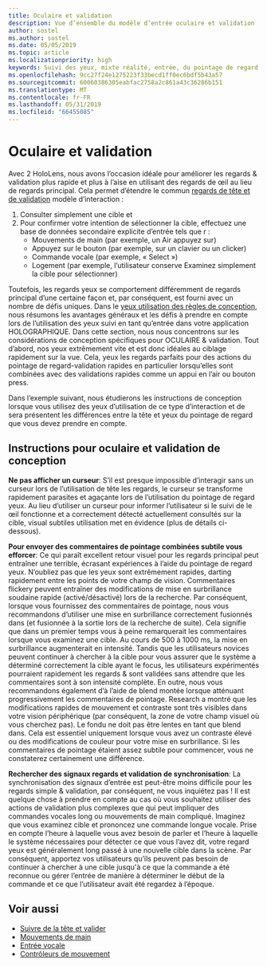 ```yaml
---
title: Oculaire et validation
description: Vue d’ensemble du modèle d’entrée oculaire et validation
author: sostel
ms.author: sostel
ms.date: 05/05/2019
ms.topic: article
ms.localizationpriority: high
keywords: Suivi des yeux, mixte réalité, entrée, du pointage de regard yeux, ciblant des yeux, HoloLens 2, sélection basée sur les yeux
ms.openlocfilehash: 9cc27f24e1275223f33becd1ff0ec6bdf5b43a57
ms.sourcegitcommit: 60060386305eabfac2758a2c861a43c36286b151
ms.translationtype: MT
ms.contentlocale: fr-FR
ms.lasthandoff: 05/31/2019
ms.locfileid: "66455085"
---
```

# <a name="eye-gaze-and-commit"></a>Oculaire et validation
Avec 2 HoloLens, nous avons l’occasion idéale pour améliorer les regards & validation plus rapide et plus à l’aise en utilisant des regards de œil au lieu de regards principal. Cela permet d’étendre le commun [regards de tête et de validation](gaze-and-commit.md) modèle d’interaction : 
1. Consulter simplement une cible et 
2. Pour confirmer votre intention de sélectionner la cible, effectuez une base de données secondaire explicite d’entrée tels que r :  
   - Mouvements de main (par exemple, un Air appuyez sur)
   - Appuyez sur le bouton (par exemple, sur un clavier ou un clicker)
   - Commande vocale (par exemple, « Select »)
   - Logement (par exemple, l’utilisateur conserve Examinez simplement la cible pour sélectionner)

Toutefois, les regards yeux se comportement différemment de regards principal d’une certaine façon et, par conséquent, est fourni avec un nombre de défis uniques. Dans le [yeux utilisation des règles de conception](eye-tracking.md), nous résumons les avantages généraux et les défis à prendre en compte lors de l’utilisation des yeux suivi en tant qu’entrée dans votre application HOLOGRAPHIQUE. Dans cette section, nous nous concentrons sur les considérations de conception spécifiques pour OCULAIRE & validation.
Tout d’abord, nos yeux extrêmement vite et est donc idéales au ciblage rapidement sur la vue. Cela, yeux les regards parfaits pour des actions du pointage de regard-validation rapides en particulier lorsqu’elles sont combinées avec des validations rapides comme un appui en l’air ou bouton press.
   
Dans l’exemple suivant, nous étudierons les instructions de conception lorsque vous utilisez des yeux d’utilisation de ce type d’interaction et de sera présentent les différences entre la tête et yeux du pointage de regard que vous devez prendre en compte.

## <a name="design-guidelines-for-eye-gaze-and-commit"></a>Instructions pour oculaire et validation de conception

**Ne pas afficher un curseur**: S’il est presque impossible d’interagir sans un curseur lors de l’utilisation de tête les regards, le curseur se transforme rapidement parasites et agaçante lors de l’utilisation du pointage de regard yeux. Au lieu d’utiliser un curseur pour informer l’utilisateur si le suivi de le œil fonctionne et a correctement détecté actuellement consultés sur la cible, visual subtiles utilisation met en évidence (plus de détails ci-dessous).

**Pour envoyer des commentaires de pointage combinées subtile vous efforcer**: Ce qui paraît excellent retour visuel pour les regards principal peut entraîner une terrible, écrasant expériences à l’aide du pointage de regard yeux. N’oubliez pas que les yeux sont extrêmement rapides, darting rapidement entre les points de votre champ de vision. Commentaires flickery peuvent entraîner des modifications de mise en surbrillance soudaine rapide (activé/désactivé) lors de la recherche. Par conséquent, lorsque vous fournissez des commentaires de pointage, nous vous recommandons d’utiliser une mise en surbrillance correctement fusionnés dans (et fusionnée à la sortie lors de la recherche de suite). Cela signifie que dans un premier temps vous à peine remarquerait les commentaires lorsque vous examinez une cible. Au cours de 500 à 1000 ms, la mise en surbrillance augmenterait en intensité. Tandis que les utilisateurs novices peuvent continuer à chercher à la cible pour vous assurer que le système a déterminé correctement la cible ayant le focus, les utilisateurs expérimentés pourraient rapidement les regards & sont validées sans attendre que les commentaires sont à son intensité complète. En outre, nous vous recommandons également d’à l’aide de blend montée lorsque atténuant progressivement les commentaires de pointage. Research a montré que les modifications rapides de mouvement et contraste sont très visibles dans votre vision périphérique (par conséquent, la zone de votre champ visuel où vous cherchez pas). Le fondu ne doit pas être lentes en tant que blend dans. Cela est essentiel uniquement lorsque vous avez un contraste élevé ou des modifications de couleur pour votre mise en surbrillance. Si les commentaires de pointage étaient assez subtile pour commencer, vous ne constaterez certainement une différence.

**Rechercher des signaux regards et validation de synchronisation**: La synchronisation des signaux d’entrée est peut-être moins difficile pour les regards simple & validation, par conséquent, ne vous inquiétez pas ! Il est quelque chose à prendre en compte au cas où vous souhaitez utiliser des actions de validation plus complexes que qui peut impliquer des commandes vocales long ou mouvements de main compliqué. Imaginez que vous examinez cible et prononcez une commande longue vocale. Prise en compte l’heure à laquelle vous avez besoin de parler et l’heure à laquelle le système nécessaires pour détecter ce que vous l’avez dit, votre regard yeux est généralement long passé à une nouvelle cible dans la scène. Par conséquent, apportez vos utilisateurs qu’ils peuvent pas besoin de continuer à chercher à une cible jusqu'à ce que la commande a été reconnue ou gérer l’entrée de manière à déterminer le début de la commande et ce que l’utilisateur avait été regardez à l’époque.

## <a name="see-also"></a>Voir aussi
* [Suivre de la tête et valider](gaze-and-commit.md)
* [Mouvements de main](gestures.md)
* [Entrée vocale](voice-design.md)
* [Contrôleurs de mouvement](motion-controllers.md)
